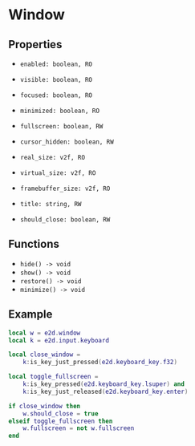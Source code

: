 # Window

## Properties

- `enabled: boolean, RO`
- `visible: boolean, RO`
- `focused: boolean, RO`
- `minimized: boolean, RO`

- `fullscreen: boolean, RW`
- `cursor_hidden: boolean, RW`

- `real_size: v2f, RO`
- `virtual_size: v2f, RO`
- `framebuffer_size: v2f, RO`

- `title: string, RW`
- `should_close: boolean, RW`

## Functions

- `hide() -> void`
- `show() -> void`
- `restore() -> void`
- `minimize() -> void`

## Example

```lua
local w = e2d.window
local k = e2d.input.keyboard

local close_window =
    k:is_key_just_pressed(e2d.keyboard_key.f32)

local toggle_fullscreen =
    k:is_key_pressed(e2d.keyboard_key.lsuper) and
    k:is_key_just_released(e2d.keyboard_key.enter)

if close_window then
    w.should_close = true
elseif toggle_fullscreen then
    w.fullscreen = not w.fullscreen
end
```

